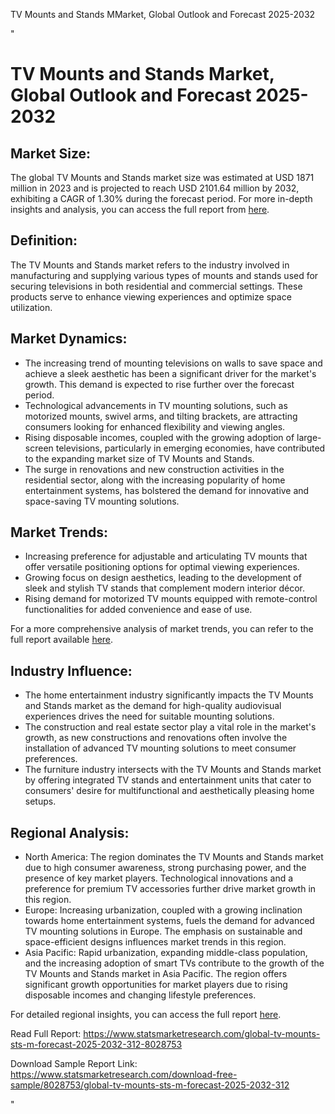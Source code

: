 TV Mounts and Stands MMarket, Global Outlook and Forecast 2025-2032 

"<h1>TV Mounts and Stands Market, Global Outlook and Forecast 2025-2032</h1>
<h2>Market Size:</h2>
<p>The global TV Mounts and Stands market size was estimated at USD 1871 million in 2023 and is projected to reach USD 2101.64 million by 2032, exhibiting a CAGR of 1.30% during the forecast period. For more in-depth insights and analysis, you can access the full report from <a href='https://www.statsmarketresearch.com/global-tv-mounts-sts-m-forecast-2025-2032-312-8028753'>here</a>.</p>

<h2>Definition:</h2>
<p>The TV Mounts and Stands market refers to the industry involved in manufacturing and supplying various types of mounts and stands used for securing televisions in both residential and commercial settings. These products serve to enhance viewing experiences and optimize space utilization.</p>

<h2>Market Dynamics:</h2>
<ul>
  <li>The increasing trend of mounting televisions on walls to save space and achieve a sleek aesthetic has been a significant driver for the market's growth. This demand is expected to rise further over the forecast period.</li>
  
  <li>Technological advancements in TV mounting solutions, such as motorized mounts, swivel arms, and tilting brackets, are attracting consumers looking for enhanced flexibility and viewing angles.</li>
  
  <li>Rising disposable incomes, coupled with the growing adoption of large-screen televisions, particularly in emerging economies, have contributed to the expanding market size of TV Mounts and Stands.</li>
  
  <li>The surge in renovations and new construction activities in the residential sector, along with the increasing popularity of home entertainment systems, has bolstered the demand for innovative and space-saving TV mounting solutions.</li>
</ul>

<h2>Market Trends:</h2>
<ul>
  <li>Increasing preference for adjustable and articulating TV mounts that offer versatile positioning options for optimal viewing experiences.</li>
  
  <li>Growing focus on design aesthetics, leading to the development of sleek and stylish TV stands that complement modern interior décor.</li>
  
  <li>Rising demand for motorized TV mounts equipped with remote-control functionalities for added convenience and ease of use.</li>
</ul>
<p>For a more comprehensive analysis of market trends, you can refer to the full report available <a href='https://www.statsmarketresearch.com/global-tv-mounts-sts-m-forecast-2025-2032-312-8028753'>here</a>.</p>

<h2>Industry Influence:</h2>
<ul>
  <li>The home entertainment industry significantly impacts the TV Mounts and Stands market as the demand for high-quality audiovisual experiences drives the need for suitable mounting solutions.</li>
  
  <li>The construction and real estate sector play a vital role in the market's growth, as new constructions and renovations often involve the installation of advanced TV mounting solutions to meet consumer preferences.</li>
  
  <li>The furniture industry intersects with the TV Mounts and Stands market by offering integrated TV stands and entertainment units that cater to consumers' desire for multifunctional and aesthetically pleasing home setups.</li>
</ul>

<h2>Regional Analysis:</h2>
<ul>
  <li>North America: The region dominates the TV Mounts and Stands market due to high consumer awareness, strong purchasing power, and the presence of key market players. Technological innovations and a preference for premium TV accessories further drive market growth in this region.</li>
  
  <li>Europe: Increasing urbanization, coupled with a growing inclination towards home entertainment systems, fuels the demand for advanced TV mounting solutions in Europe. The emphasis on sustainable and space-efficient designs influences market trends in this region.</li>
  
  <li>Asia Pacific: Rapid urbanization, expanding middle-class population, and the increasing adoption of smart TVs contribute to the growth of the TV Mounts and Stands market in Asia Pacific. The region offers significant growth opportunities for market players due to rising disposable incomes and changing lifestyle preferences.</li>
</ul>
<p>For detailed regional insights, you can access the full report <a href='https://www.statsmarketresearch.com/global-tv-mounts-sts-m-forecast-2025-2032-312-8028753'>here</a>.</p>

<p>Read Full Report: <a href='https://www.statsmarketresearch.com/global-tv-mounts-sts-m-forecast-2025-2032-312-8028753'>https://www.statsmarketresearch.com/global-tv-mounts-sts-m-forecast-2025-2032-312-8028753</a></p>
<p>Download Sample Report Link: <a href='https://www.statsmarketresearch.com/download-free-sample/8028753/global-tv-mounts-sts-m-forecast-2025-2032-312'>https://www.statsmarketresearch.com/download-free-sample/8028753/global-tv-mounts-sts-m-forecast-2025-2032-312</a></p>"
